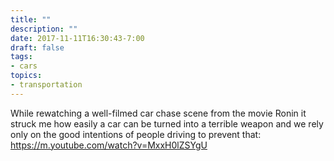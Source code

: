 ```yaml
---
title: ""
description: ""
date: 2017-11-11T16:30:43-7:00
draft: false
tags:
- cars
topics:
- transportation
---
```

While rewatching a well-filmed car chase scene from the movie Ronin it struck me how easily a car can be turned into a terrible weapon and we rely only on the good intentions of people driving to prevent that: https://m.youtube.com/watch?v=MxxH0lZSYgU
